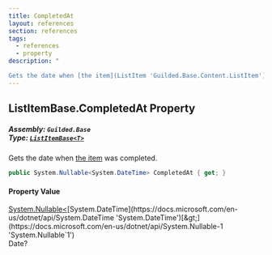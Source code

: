 ```yaml
---
title: CompletedAt
layout: references
section: references
tags:
  - references
  - property
description: "

Gets the date when [the item](ListItem 'Guilded.Base.Content.ListItem') was completed."
---
```


## ListItemBase<T>.CompletedAt Property
##### **Assembly:** `Guilded.Base`<br/>**Type:** [`ListItemBase<T>`](ListItemBase_T_ 'Guilded.Base.Content.ListItemBase<T>')

Gets the date when [the item](ListItem 'Guilded.Base.Content.ListItem') was completed.

```csharp
public System.Nullable<System.DateTime> CompletedAt { get; }
```

#### Property Value
[System.Nullable&lt;](https://docs.microsoft.com/en-us/dotnet/api/System.Nullable-1 'System.Nullable`1')[System.DateTime](https://docs.microsoft.com/en-us/dotnet/api/System.DateTime 'System.DateTime')[&gt;](https://docs.microsoft.com/en-us/dotnet/api/System.Nullable-1 'System.Nullable`1')  
Date?